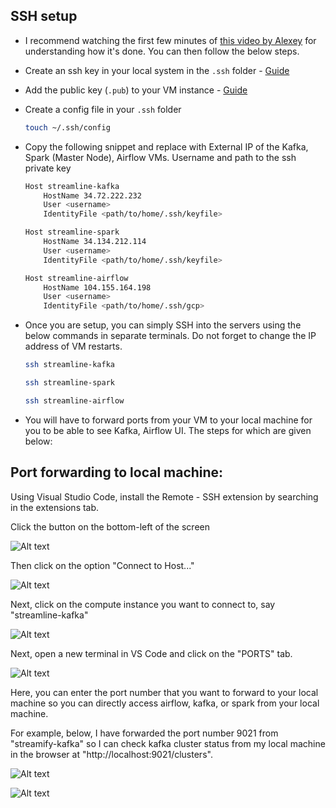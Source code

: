 ## SSH setup

- I recommend watching the first few minutes of [this video by Alexey](https://www.youtube.com/watch?v=ae-CV2KfoN0&list=PL3MmuxUbc_hJed7dXYoJw8DoCuVHhGEQb) for understanding how it's done. You can then follow the below steps.

- Create an ssh key in your local system in the `.ssh` folder - [Guide](https://cloud.google.com/compute/docs/connect/create-ssh-keys#linux-and-macos)

- Add the public key (`.pub`) to your VM instance - [Guide](https://cloud.google.com/compute/docs/connect/add-ssh-keys#expandable-2)

- Create a config file in your `.ssh` folder

  ```bash
  touch ~/.ssh/config
  ```

- Copy the following snippet and replace with External IP of the Kafka, Spark (Master Node), Airflow VMs. Username and path to the ssh private key

    ```bash
    Host streamline-kafka
        HostName 34.72.222.232
        User <username>
        IdentityFile <path/to/home/.ssh/keyfile>

    Host streamline-spark
        HostName 34.134.212.114
        User <username>
        IdentityFile <path/to/home/.ssh/keyfile>

    Host streamline-airflow
        HostName 104.155.164.198
        User <username>
        IdentityFile <path/to/home/.ssh/gcp>
    ```
- Once you are setup, you can simply SSH into the servers using the below commands in separate terminals. Do not forget to change the IP address of VM restarts.

    ```bash
    ssh streamline-kafka
    ```

    ```bash
    ssh streamline-spark
    ```

    ```bash
    ssh streamline-airflow
    ```

- You will have to forward ports from your VM to your local machine for you to be able to see Kafka, Airflow UI. The steps for which are given below:

## Port forwarding to local machine:

Using Visual Studio Code, install the Remote - SSH extension by searching in the extensions tab.

Click the button on the bottom-left of the screen

![Alt text](image-2.png)

Then click on the option "Connect to Host..."

![Alt text](image-1.png)

Next, click on the compute instance you want to connect to, say "streamline-kafka"

![Alt text](image-3.png)

Next, open a new terminal in VS Code and click on the "PORTS" tab.

![Alt text](image-4.png)

Here, you can enter the port number that you want to forward to your local machine so you can directly access airflow, kafka, or spark from your local machine.

For example, below, I have forwarded the port number 9021 from "streamify-kafka" so I can check kafka cluster status from my local machine in the browser at "http://localhost:9021/clusters".

![Alt text](image-7.png)

![Alt text](image-6.png)
